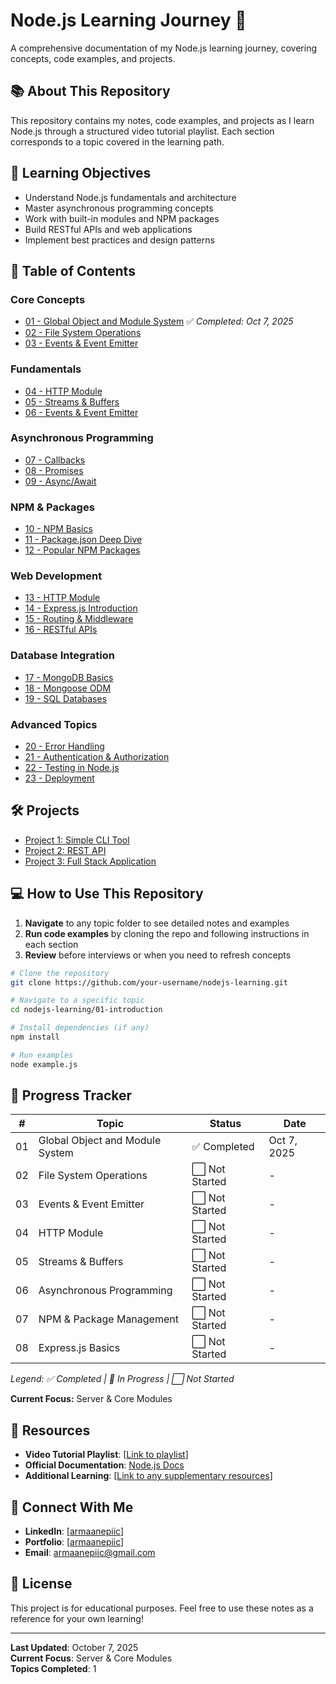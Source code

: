 # Node.js Learning Journey 🚀

A comprehensive documentation of my Node.js learning journey, covering concepts, code examples, and projects.

## 📚 About This Repository

This repository contains my notes, code examples, and projects as I learn Node.js through a structured video tutorial playlist. Each section corresponds to a topic covered in the learning path.

## 🎯 Learning Objectives

- Understand Node.js fundamentals and architecture
- Master asynchronous programming concepts
- Work with built-in modules and NPM packages
- Build RESTful APIs and web applications
- Implement best practices and design patterns

## 📖 Table of Contents

### Core Concepts
- [01 - Global Object and Module System](./01-global-module-system/) ✅ *Completed: Oct 7, 2025*
- [02 - File System Operations](./02-file-system/)
- [03 - Events & Event Emitter](./03-events/)

### Fundamentals
- [04 - HTTP Module](./04-http-module/)
- [05 - Streams & Buffers](./05-streams-buffers/)
- [06 - Events & Event Emitter](./06-events/)

### Asynchronous Programming
- [07 - Callbacks](./07-callbacks/)
- [08 - Promises](./08-promises/)
- [09 - Async/Await](./09-async-await/)

### NPM & Packages
- [10 - NPM Basics](./10-npm-basics/)
- [11 - Package.json Deep Dive](./11-package-json/)
- [12 - Popular NPM Packages](./12-popular-packages/)

### Web Development
- [13 - HTTP Module](./13-http-module/)
- [14 - Express.js Introduction](./14-express-intro/)
- [15 - Routing & Middleware](./15-routing-middleware/)
- [16 - RESTful APIs](./16-restful-apis/)

### Database Integration
- [17 - MongoDB Basics](./17-mongodb/)
- [18 - Mongoose ODM](./18-mongoose/)
- [19 - SQL Databases](./19-sql-databases/)

### Advanced Topics
- [20 - Error Handling](./20-error-handling/)
- [21 - Authentication & Authorization](./21-authentication/)
- [22 - Testing in Node.js](./22-testing/)
- [23 - Deployment](./23-deployment/)

## 🛠️ Projects

- [Project 1: Simple CLI Tool](./projects/01-cli-tool/)
- [Project 2: REST API](./projects/02-rest-api/)
- [Project 3: Full Stack Application](./projects/03-fullstack-app/)

## 💻 How to Use This Repository

1. **Navigate** to any topic folder to see detailed notes and examples
2. **Run code examples** by cloning the repo and following instructions in each section
3. **Review** before interviews or when you need to refresh concepts

```bash
# Clone the repository
git clone https://github.com/your-username/nodejs-learning.git

# Navigate to a specific topic
cd nodejs-learning/01-introduction

# Install dependencies (if any)
npm install

# Run examples
node example.js
```

## 📝 Progress Tracker

| # | Topic | Status | Date |
|---|-------|--------|------|
| 01 | Global Object and Module System | ✅ Completed | Oct 7, 2025 |
| 02 | File System Operations | ⬜ Not Started | - |
| 03 | Events & Event Emitter | ⬜ Not Started | - |
| 04 | HTTP Module | ⬜ Not Started | - |
| 05 | Streams & Buffers | ⬜ Not Started | - |
| 06 | Asynchronous Programming | ⬜ Not Started | - |
| 07 | NPM & Package Management | ⬜ Not Started | - |
| 08 | Express.js Basics | ⬜ Not Started | - |

*Legend: ✅ Completed | 🔄 In Progress | ⬜ Not Started*

**Current Focus:** Server & Core Modules  

## 🔗 Resources

- **Video Tutorial Playlist**: [[Link to playlist](https://www.youtube.com/playlist?list=PLHiZ4m8vCp9PHnOIT7gd30PCBoYCpGoQM)]
- **Official Documentation**: [Node.js Docs](https://nodejs.org/docs)
- **Additional Learning**: [[Link to any supplementary resources](https://www.w3schools.com/nodejs/default.asp)]

## 🤝 Connect With Me

- **LinkedIn**: [[armaanepiic](https://www.linkedin.com/in/armaanepiic/)]
- **Portfolio**: [[armaanepiic](https://armaanepiic.github.io/Portfolio/)]
- **Email**: armaanepiic@gmail.com

## 📄 License

This project is for educational purposes. Feel free to use these notes as a reference for your own learning!

---

**Last Updated**: October 7, 2025  
**Current Focus**: Server & Core Modules  
**Topics Completed**: 1
